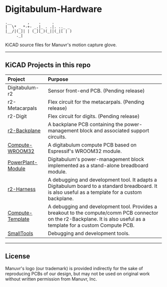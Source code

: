 # Digitabulum-Hardware


    .__       ,    .     .
    |  \* _ *-+- _.|_ . .|. .._ _
    |__/|(_]| | (_][_)(_||(_|[ | )
         ._|                      


KiCAD source files for Manuvr's motion capture glove.

------------------------

## KiCAD Projects in this repo


Project | Purpose
:-----|:------
Digitabulum-r2 | Sensor front-end PCB. (Pending release)
r2-Metacarpals | Flex circuit for the metacarpals. (Pending release)
r2-Digit | Flex circuit for digits. (Pending release)
[r2-Backplane](r2-Backplane) | A backplane PCB containing the power-management block and associated support circuits.
[Compute-WROOM32](Compute-WROOM32) | A digitabulum compute PCB based on Espressif's WROOM32 module.
[PowerPlant-Module](PowerPlant-Module) | Digitabulum's power-management block implemented as a stand-alone breadboard module.
[r2-Harness](r2-Harness) | A debugging and development tool. It adapts a Digitabulum board to a standard breadboard. It is also useful as a template for a custom backplane.
[Compute-Template](Compute-Template) | A debugging and development tool. Provides a breakout to the compute/comm PCB connector on the r2-Backplane. It is also useful as a template for a custom Compute PCB.
[SmallTools](SmallTools) | Debugging and development tools.

------------------------

## License

Manuvr's logo (our trademark) is provided indirectly for the sake of reproducing PCBs of our design, but may not be used on original work without written permission from Manuvr, Inc.
